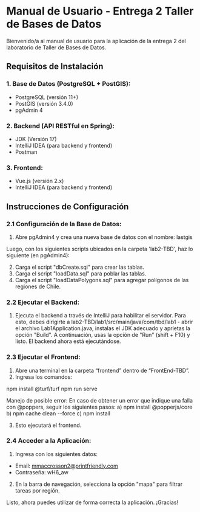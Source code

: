 # Manual de Usuario - Entrega 2 Taller de Bases de Datos

Bienvenido/a al manual de usuario para la aplicación de la entrega 2 del laboratorio de Taller de Bases de Datos.

## Requisitos de Instalación

### 1. Base de Datos (PostgreSQL + PostGIS):

- PostgreSQL (versión 11+)
- PostGIS (versión 3.4.0)
- pgAdmin 4

### 2. Backend (API RESTful en Spring):

- JDK (Versión 17)
- IntelliJ IDEA (para backend y frontend)
- Postman

### 3. Frontend:

- Vue.js (versión 2.x)
- IntelliJ IDEA (para backend y frontend)

## Instrucciones de Configuración

### 2.1 Configuración de la Base de Datos:

1. Abre pgAdmin4 y crea una nueva base de datos con el nombre: lastgis

Luego, con los siguientes scripts ubicados en la carpeta 'lab2-TBD', haz lo siguiente (en pgAdmin4):

2. Carga el script "dbCreate.sql" para crear las tablas.
3. Carga el script "loadData.sql" para poblar las tablas.
4. Carga el script "loadDataPolygons.sql" para agregar polígonos de las regiones de Chile.

### 2.2 Ejecutar el Backend:

1. Ejecuta el backend a través de IntelliJ para habilitar el servidor. Para esto, debes dirigirte a lab2-TBD/lab1/src/main/java/com/tbd/lab1 - abrir el archivo Lab1Application.java, instalas el JDK adecuado y aprietas la opción "Build". A continuación, usas la opción de "Run" (shift + F10) y listo. El backend ahora está ejecutándose.

### 2.3 Ejecutar el Frontend:

1. Abre una terminal en la carpeta “frontend” dentro de “FrontEnd-TBD”.
2. Ingresa los comandos:

npm install @turf/turf
npm run serve

Manejo de posible error: 
En caso de obtener un error que indique una falla con @poppers, seguir los siguientes pasos:
	a) npm install @popperjs/core
	b) npm cache clean --force
	c) npm install

3. Esto ejecutará el frontend.

### 2.4 Acceder a la Aplicación:

1. Ingresa con los siguientes datos:

- Email: mmaccrosson2@printfriendly.com
- Contraseña: wH6_aw

2. En la barra de navegación, selecciona la opción "mapa" para filtrar tareas por región.

Listo, ahora puedes utilizar de forma correcta la aplicación. ¡Gracias!
